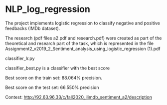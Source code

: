 # NLP_log_regression
The project implements logistic regression to classify negative and positive feedbacks (IMDb dataset).

The research (pdf files a2.pdf and research.pdf) were created as part of the theoretical and research part of the task, which is represented in the file Assignment2_v2019_2_Sentiment_analysis_using_logistic_regression (1).pdf

classifier_lr.py 

classifier_best.py is a classifier with the best score

Best score on the train set: 88.064% precision.

Best score on the test set: 66.550% precision

Contest: http://92.63.96.33/c/fall2020_ilimdb_sentiment_a2/description
